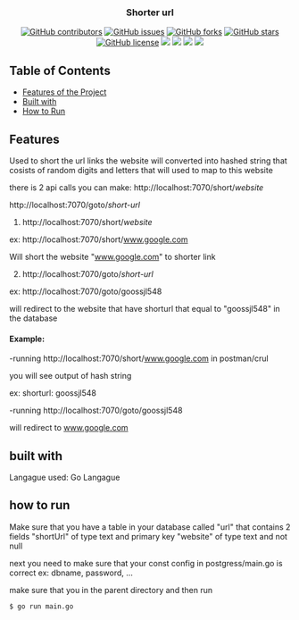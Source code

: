 <h3 align="center">Shorter url</h3>
<div align="center">
  
  [![GitHub contributors](https://img.shields.io/github/contributors/Oaik/short-url)](https://github.com/Oaik/short-url/contributors)
  [![GitHub issues](https://img.shields.io/github/issues/Oaik/short-url)](https://github.com/Oaik/short-url/issues)
  [![GitHub forks](https://img.shields.io/github/forks/Oaik/short-url)](https://github.com/Oaik/short-url/network)
  [![GitHub stars](https://img.shields.io/github/stars/Oaik/short-url)](https://github.com/Oaik/short-url/stargazers)
  [![GitHub license](https://img.shields.io/github/license/Oaik/short-url)](https://github.com/Oaik/short-url/blob/master/LICENSE)
  <img src="https://img.shields.io/github/languages/count/Oaik/short-url" />
  <img src="https://img.shields.io/github/languages/top/Oaik/short-url" />
  <img src="https://img.shields.io/github/languages/code-size/Oaik/short-url" />
  <img src="https://img.shields.io/github/issues-pr-raw/Oaik/short-url" />
</div>

## Table of Contents
- [Features of the Project](#features)
- [Built with](#built-with)
- [How to Run](#how-to-run)

## Features

Used to short the url links
the website will converted into hashed string that cosists of random digits and letters that will used to map to this website

there is 2 api calls you can make:
http://localhost:7070/short/*website*

http://localhost:7070/goto/*short-url*



1) http://localhost:7070/short/*website*

ex:
http://localhost:7070/short/www.google.com

Will short the website "www.google.com" to shorter link


2) http://localhost:7070/goto/*short-url*

ex:
http://localhost:7070/goto/goossjl548

will redirect to the website that have shorturl that equal to "goossjl548" in the database



#### Example:

-running http://localhost:7070/short/www.google.com in postman/crul

you will see output of hash string

ex: shorturl:  goossjl548

-running http://localhost:7070/goto/goossjl548 

will redirect to www.google.com

## built with
Langague used: Go Langague

## how to run

Make sure that you have a table in your database called "url" that contains 2 fields 
"shortUrl" of type text and primary key 
"website" of type text and not null

next you need to make sure that your const config in postgress/main.go is correct
ex: dbname, password, ...

make sure that you in the parent directory and then run
```console
$ go run main.go
```